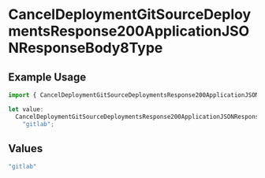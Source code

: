 # CancelDeploymentGitSourceDeploymentsResponse200ApplicationJSONResponseBody8Type

## Example Usage

```typescript
import { CancelDeploymentGitSourceDeploymentsResponse200ApplicationJSONResponseBody8Type } from "@vercel/sdk/models/operations";

let value:
  CancelDeploymentGitSourceDeploymentsResponse200ApplicationJSONResponseBody8Type =
    "gitlab";
```

## Values

```typescript
"gitlab"
```